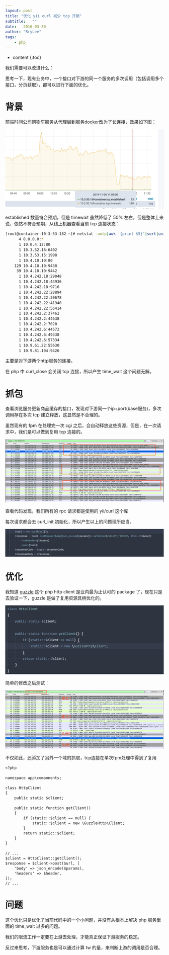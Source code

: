 ```yaml
---
layout: post
title: "优化 yii curl 减少 tcp 开销"
subtitle:   ""
date:   2016-03-30
author: "RryLee"
tags:
    - php
---
```


* content
{:toc}


我们需要可以改进什么：

思考一下，现有业务中，一个接口对下游的同一个服务的多次调用（包括调用多个接口，分页获取），都可以进行下面的优化。

# 背景

前端时间公司购物车服务从代理层到服务docker改为了长连接，效果如下图：

<img src="/img/posts/image2019-11-6 15_29_49.png" class="img-responsive">

established 数量符合预期，但是 timewait 虽然降低了 50% 左右，但是整体上来说，依然不符合预期，从线上机器查看当前 tcp 连接状态：

```bash
[root@container-10-3-53-182 ~]# netstat -antp|awk '{print $5}'|sort|uniq -c
      4 0.0.0.0:*
      1 10.0.4.12:80
      1 10.3.52.16:6402
      1 10.3.53.15:1998
      1 10.4.10.10:80
    129 10.4.10.10:9438
     39 10.4.10.10:9442
      1 10.4.242.18:29048
      1 10.4.242.18:44936
      1 10.4.242.18:9716
      1 10.4.242.22:28894
      1 10.4.242.22:30678
      1 10.4.242.22:41940
      1 10.4.242.22:56414
      1 10.4.242.2:37462
      1 10.4.242.2:44638
      1 10.4.242.2:7020
      1 10.4.242.6:44572
      1 10.4.242.6:49338
      1 10.4.242.6:57334
      1 10.9.61.22:55630
      1 10.9.81.104:9426
```

主要是对下游两个http服务的连接。

在 php 中 curl_close 会关闭 tcp 连接，所以产生 time_wait 这个问题无解。

# 抓包

查看浏览服务更新商品缓存的接口，发现对下游同一个ip+port(base服务)，多次调用存在多次 tcp 建立释放，这显然是不合理的。

虽然现有的 fpm 在处理完一次 cgi 之后，会自动释放这些资源，但是，在一次请求中，我们是可以做到复用 tcp 连接的。

<img src="/img/posts/image2019-11-6_15_34_46.png" class="img-responsive">

查看代码发现，我们所有的 rpc 请求都是使用的 yii/curl 这个库

每次请求都会去 curl_init 初始化，所以产生以上的问题理所应当。

<img src="/img/posts/image2019-11-6_15_38_20.png" class="img-responsive">

# 优化

我知道 [guzzle](https://github.com/guzzle/guzzle) 这个 php http client 是业内最为止认可的 package 了，现在只是去验证一下，guzzle 是做了复用资源具柄优化的。

<img src="/img/posts/image2019-11-6_15_44_35.png" class="img-responsive">

简单的修改之后测试：

<img src="/img/posts/image2019-11-6_15_47_31.png" class="img-responsive">

不仅如此，还添加了另外一个域的抓取，tcp连接在单次fpm处理中得到了复用

```
<?php

namespace app\components;

class HttpClient
{
    public static $client;

    public static function getClient()
    {
        if (static::$client == null) {
            static::$client = new \GuzzleHttp\Client;
        }
        return static::$client;
    }
}

// ...
$client = HttpClient::getClient();
$response = $client->post($url, [
    'body' => json_encode($params),
    'headers' => $header,
]);
// ...
```

# 问题

这个优化只是优化了当前代码中的一个小问题，并没有从根本上解决 php 服务里面的 time_wait 过多的问题。

我们的限流工作一定要在上游去处理，才能真正保证下游服务的稳定。

反过来思考，下游服务也是可以通过计算 tw 的量，来判断上游的调用是否合理。

